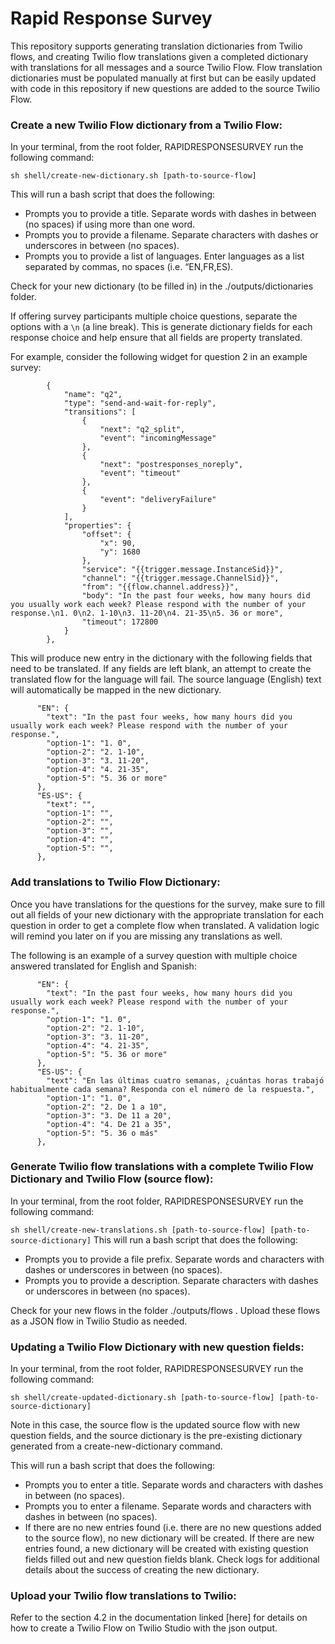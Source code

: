 # Rapid Response Survey

This repository supports generating translation dictionaries from Twilio flows, and creating Twilio flow translations given a completed dictionary with translations for all messages and a source Twilio Flow. Flow  translation dictionaries must be populated manually at first but can be easily updated with code in this repository if new questions are added to the source Twilio Flow.

### Create a new Twilio Flow dictionary from a Twilio Flow:
In your terminal, from the root folder, RAPIDRESPONSESURVEY run the following command:

`sh shell/create-new-dictionary.sh [path-to-source-flow]`

This will run a bash script that does the following:
* Prompts you to provide a title. Separate words with dashes in between (no spaces) if using more than one word.
* Prompts you to provide a filename. Separate characters with dashes or underscores in between (no spaces).
* Prompts you to provide a list of languages. Enter languages as a list separated by commas, no spaces (i.e. “EN,FR,ES).

Check for your new dictionary (to be filled in) in the ./outputs/dictionaries folder.

If offering survey participants multiple choice questions, separate the options with a `\n` (a line break). This is generate dictionary fields for each response choice and help ensure that all fields are property translated.

For example, consider the following widget for question 2 in an example survey:
```
        {
            "name": "q2",
            "type": "send-and-wait-for-reply",
            "transitions": [
                {
                    "next": "q2_split",
                    "event": "incomingMessage"
                },
                {
                    "next": "postresponses_noreply",
                    "event": "timeout"
                },
                {
                    "event": "deliveryFailure"
                }
            ],
            "properties": {
                "offset": {
                    "x": 90,
                    "y": 1680
                },
                "service": "{{trigger.message.InstanceSid}}",
                "channel": "{{trigger.message.ChannelSid}}",
                "from": "{{flow.channel.address}}",
                "body": "In the past four weeks, how many hours did you usually work each week? Please respond with the number of your response.\n1. 0\n2. 1-10\n3. 11-20\n4. 21-35\n5. 36 or more",
                "timeout": 172800
            }
        },
```

This will produce new entry in the dictionary with the following fields that need to be translated. If any fields are left blank, an attempt to create the translated flow for the language will fail. The source language (English) text will automatically be mapped in the new dictionary.
```
      "EN": {
        "text": "In the past four weeks, how many hours did you usually work each week? Please respond with the number of your response.",
        "option-1": "1. 0",
        "option-2": "2. 1-10",
        "option-3": "3. 11-20",
        "option-4": "4. 21-35",
        "option-5": "5. 36 or more"
      },
      "ES-US": {
        "text": "",
        "option-1": "",
        "option-2": "",
        "option-3": "",
        "option-4": "",
        "option-5": "",
      },
```

### Add translations to Twilio Flow Dictionary:
Once you have translations for the questions for the survey, make sure to fill out all fields of your new dictionary with the appropriate translation for each question in order to get a complete flow when translated. A validation logic will remind you later on if you are missing any translations as well.

The following is an example of a survey question with multiple choice answered translated for English and Spanish:

```
      "EN": {
        "text": "In the past four weeks, how many hours did you usually work each week? Please respond with the number of your response.",
        "option-1": "1. 0",
        "option-2": "2. 1-10",
        "option-3": "3. 11-20",
        "option-4": "4. 21-35",
        "option-5": "5. 36 or more"
      },
      "ES-US": {
        "text": "En las últimas cuatro semanas, ¿cuántas horas trabajó habitualmente cada semana? Responda con el número de la respuesta.",
        "option-1": "1. 0",
        "option-2": "2. De 1 a 10",
        "option-3": "3. De 11 a 20",
        "option-4": "4. De 21 a 35",
        "option-5": "5. 36 o más"
      },
```

### Generate Twilio flow translations with a complete Twilio Flow Dictionary and Twilio Flow (source flow):
In your terminal, from the root folder, RAPIDRESPONSESURVEY run the following command:

`sh shell/create-new-translations.sh [path-to-source-flow] [path-to-source-dictionary]`
This will run a bash script that does the following:
* Prompts you to provide a file prefix. Separate words and characters with dashes or underscores in between (no spaces).
* Prompts you to provide a description. Separate characters with dashes or underscores in between (no spaces).

Check for your new flows in the folder ./outputs/flows . Upload these flows as a JSON flow in Twilio Studio as needed.

### Updating a Twilio Flow Dictionary with new question fields:
In your terminal, from the root folder, RAPIDRESPONSESURVEY run the following command:

`sh shell/create-updated-dictionary.sh [path-to-source-flow] [path-to-source-dictionary]`

Note in this case, the source flow is the updated source flow with new question fields, and the source dictionary is the pre-existing dictionary generated from a create-new-dictionary command.

This will run a bash script that does the following:
* Prompts you to enter a title. Separate words and characters with dashes in between (no spaces).
* Prompts you to enter a filename. Separate words and characters with dashes in between (no spaces).
* If there are no new entries found (i.e. there are no new questions added to the source flow), no new dictionary will be created. If there are new entries found, a new dictionary will be created with existing question fields filled out and new question fields blank. Check logs for additional details about the success of creating the new dictionary.

### Upload your Twilio flow translations to Twilio:
Refer to the section 4.2 in the documentation linked [here] for details on how to create a Twilio Flow on Twilio Studio with the json output.
